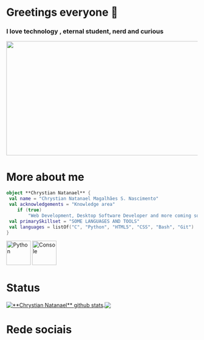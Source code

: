 <link rel="stylesheet" href="https://cdn.jsdelivr.net/gh/devicons/devicon@v2.15.1/devicon.min.css">

# Greetings everyone 👋

### I love technology , eternal student, nerd and curious
<img src="https://media.tenor.com/C1r3YSmu4IQAAAAC/coding.gif" width="518" height="301" />

# More about me


```kotlin
object **Chrystian Natanael** {
 val name = "Chrystian Natanael Magalhães S. Nascimento"
 val acknowledgements = "Knowledge area"
	if (true)
		"Web Development, Desktop Software Developer and more coming soon"
 val primarySkillset = "SOME LANGUAGES AND TOOLS"
 val languages = listOf("C", "Python", "HTML5", "CSS", "Bash", "Git")
}
```
<img width="64" height="64" src="https://icons8.com/icon/uLDrtp8o8zTG/python" alt="Python"/>
<img width="64" height="64" src="https://img.icons8.com/nolan/64/1A6DFF/C822FF/console.png" alt="Console"/>

# Status

<a href="https://github.com/Gurupreet">
 <img align="center" src="https://github-readme-stats.vercel.app/api?username=Chrystian-Natanael&show_icons=true&theme=tokyonight&line_height=27" alt="**Chrystian Natanael** github stats"/>
</a><a href="https://github.com/Gurupreet">
  <img align="center" src="https://github-readme-stats.vercel.app/api/top-langs/?username=Chrystian-Natanael&theme=tokyonight&hide_langs_below=1" />
</a>

<br>

# Rede sociais


